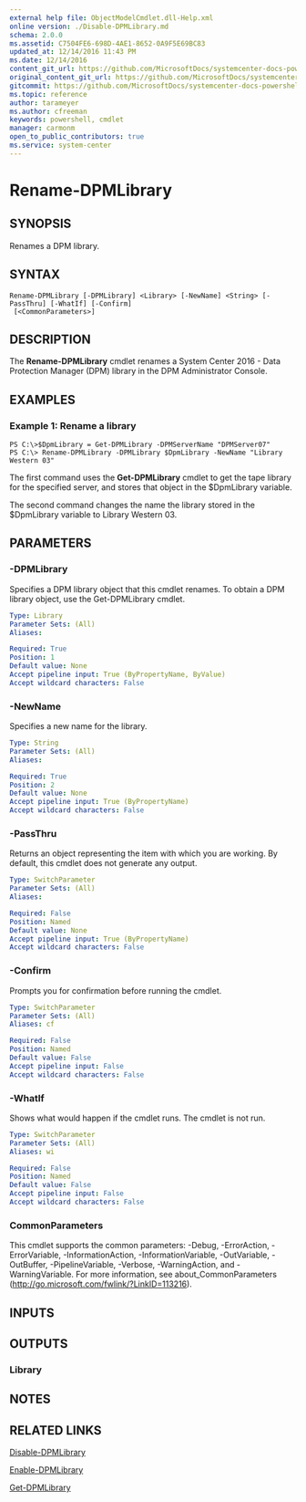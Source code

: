```yaml
---
external help file: ObjectModelCmdlet.dll-Help.xml
online version: ./Disable-DPMLibrary.md
schema: 2.0.0
ms.assetid: C7504FE6-698D-4AE1-8652-0A9F5E69BC83
updated_at: 12/14/2016 11:43 PM
ms.date: 12/14/2016
content_git_url: https://github.com/MicrosoftDocs/systemcenter-docs-powershell/blob/master/systemcenter-cmdlets/SystemCenter2016/DataProtectionManager/v1.0/Rename-DPMLibrary.md
original_content_git_url: https://github.com/MicrosoftDocs/systemcenter-docs-powershell/blob/master/systemcenter-cmdlets/SystemCenter2016/DataProtectionManager/v1.0/Rename-DPMLibrary.md
gitcommit: https://github.com/MicrosoftDocs/systemcenter-docs-powershell/blob/96cd9bd2780eb6b78c540fa00d3b8a4313e3ed40/systemcenter-cmdlets/SystemCenter2016/DataProtectionManager/v1.0/Rename-DPMLibrary.md
ms.topic: reference
author: tarameyer
ms.author: cfreeman
keywords: powershell, cmdlet
manager: carmonm
open_to_public_contributors: true
ms.service: system-center
---
```


# Rename-DPMLibrary

## SYNOPSIS
Renames a DPM library.

## SYNTAX

```
Rename-DPMLibrary [-DPMLibrary] <Library> [-NewName] <String> [-PassThru] [-WhatIf] [-Confirm]
 [<CommonParameters>]
```

## DESCRIPTION
The **Rename-DPMLibrary** cmdlet renames a System Center 2016 - Data Protection Manager (DPM) library in the DPM Administrator Console.

## EXAMPLES

### Example 1: Rename a library
```
PS C:\>$DpmLibrary = Get-DPMLibrary -DPMServerName "DPMServer07"
PS C:\> Rename-DPMLibrary -DPMLibrary $DpmLibrary -NewName "Library Western 03"
```

The first command uses the **Get-DPMLibrary** cmdlet to get the tape library for the specified server, and stores that object in the $DpmLibrary variable.

The second command changes the name the library stored in the $DpmLibrary variable to Library Western 03.

## PARAMETERS

### -DPMLibrary
Specifies a DPM library object that this cmdlet renames.
To obtain a DPM library object, use the Get-DPMLibrary cmdlet.

```yaml
Type: Library
Parameter Sets: (All)
Aliases: 

Required: True
Position: 1
Default value: None
Accept pipeline input: True (ByPropertyName, ByValue)
Accept wildcard characters: False
```

### -NewName
Specifies a new name for the library.

```yaml
Type: String
Parameter Sets: (All)
Aliases: 

Required: True
Position: 2
Default value: None
Accept pipeline input: True (ByPropertyName)
Accept wildcard characters: False
```

### -PassThru
Returns an object representing the item with which you are working.
By default, this cmdlet does not generate any output.

```yaml
Type: SwitchParameter
Parameter Sets: (All)
Aliases: 

Required: False
Position: Named
Default value: None
Accept pipeline input: True (ByPropertyName)
Accept wildcard characters: False
```

### -Confirm
Prompts you for confirmation before running the cmdlet.

```yaml
Type: SwitchParameter
Parameter Sets: (All)
Aliases: cf

Required: False
Position: Named
Default value: False
Accept pipeline input: False
Accept wildcard characters: False
```

### -WhatIf
Shows what would happen if the cmdlet runs.
The cmdlet is not run.

```yaml
Type: SwitchParameter
Parameter Sets: (All)
Aliases: wi

Required: False
Position: Named
Default value: False
Accept pipeline input: False
Accept wildcard characters: False
```

### CommonParameters
This cmdlet supports the common parameters: -Debug, -ErrorAction, -ErrorVariable, -InformationAction, -InformationVariable, -OutVariable, -OutBuffer, -PipelineVariable, -Verbose, -WarningAction, and -WarningVariable. For more information, see about_CommonParameters (http://go.microsoft.com/fwlink/?LinkID=113216).

## INPUTS

## OUTPUTS

### Library

## NOTES

## RELATED LINKS

[Disable-DPMLibrary](xref:SystemCenter2016/DataProtectionManager/v1.0/Disable-DPMLibrary.md)

[Enable-DPMLibrary](xref:SystemCenter2016/DataProtectionManager/v1.0/Enable-DPMLibrary.md)

[Get-DPMLibrary](xref:SystemCenter2016/DataProtectionManager/v1.0/Get-DPMLibrary.md)

